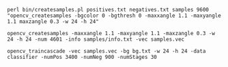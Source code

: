     perl bin/createsamples.pl positives.txt negatives.txt samples 9600 "opencv_createsamples -bgcolor 0 -bgthresh 0 -maxxangle 1.1 -maxyangle 1.1 maxzangle 0.3 -w 24 -h 24"
    
    opencv_createsamples -maxxangle 1.1 -maxyangle 1.1 -maxzangle 0.3 -w 24 -h 24 -num 4601 -info samples/info.txt -vec samples.vec

    opencv_traincascade -vec samples.vec -bg bg.txt -w 24 -h 24 -data classifier -numPos 3400 -numNeg 900 -numStages 30
